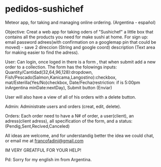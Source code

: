 # pedidos-sushichef
Meteor app, for taking and managing online ordering. (Argentina - español)

Objective:
  Creat a web app for taking oders of "Sushichef" a little box that contains all the products you need for make sushi at home.
  For sign up:
  email
  password
  adrees(with confirmation on a googlemap pin that could be moved) - save 2 direccion (String and google coord)
  description (Text area for making easier to find the adress).
  
  User: Can login, once loged in there is a form , that when submit add a new order to a collection.
  The form has the folowings inputs: 
  Quantity/Cantidad(32,64,96,128):dropdown,
  Fish/Pescado(Salmon,Kanicama,Langostino):checkbox,
  mat/Esterilla(Yes/No)checkbox,
  Date/Fecha(restriction: if is 5:00pm inArgentina minDate:nextDay),
  Submit button (Enviar)
  
  User will also have a view of all of his orders with a delete button.
  
  Admin:
  Administrate users and orders (creat, edit, delete).

  Orders:
  Each order need to have a N# of order, a user(client), an adress(client adress), all specification of the form,
  and a status: (Pendig,Sent,Recived,Canceled)
  
  All ideas are welcome, and for understandig better the idea we could chat, or email me at francofadini@gmail.com
  
  IM VERY GREATFUL FOR YOUR HELP!
  
  Pd: Sorry for my english im from Argentina.
